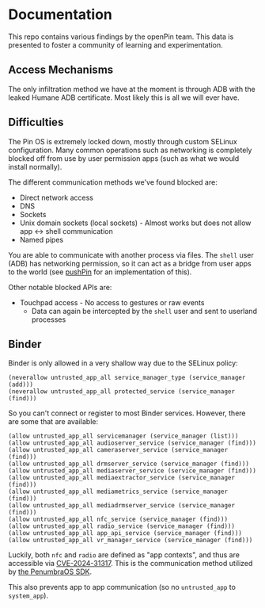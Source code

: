 # Documentation

This repo contains various findings by the openPin team. This data is presented to foster a community of learning and experimentation.

## Access Mechanisms

The only infiltration method we have at the moment is through ADB with the leaked Humane ADB certificate. Most likely this is all we will ever have.

## Difficulties

The Pin OS is extremely locked down, mostly through custom SELinux configuration. Many common operations such as networking is completely blocked off from use by user permission apps (such as what we would install normally).

The different communication methods we've found blocked are:

* Direct network access
* DNS
* Sockets
* Unix domain sockets (local sockets) - Almost works but does not allow app <-> shell communication
* Named pipes

You are able to communicate with another process via files. The `shell` user (ADB) has networking permission, so it can act as a bridge from user apps to the world (see [pushPin](https://github.com/openaipin/pushPin) for an implementation of this).

Other notable blocked APIs are:

* Touchpad access - No access to gestures or raw events
  * Data can again be intercepted by the `shell` user and sent to userland processes

## Binder

Binder is only allowed in a very shallow way due to the SELinux policy:

```
(neverallow untrusted_app_all service_manager_type (service_manager (add)))
(neverallow untrusted_app_all protected_service (service_manager (find)))
```

So you can't connect or register to most Binder services. However, there are some that are available:

```
(allow untrusted_app_all servicemanager (service_manager (list)))
(allow untrusted_app_all audioserver_service (service_manager (find)))
(allow untrusted_app_all cameraserver_service (service_manager (find)))
(allow untrusted_app_all drmserver_service (service_manager (find)))
(allow untrusted_app_all mediaserver_service (service_manager (find)))
(allow untrusted_app_all mediaextractor_service (service_manager (find)))
(allow untrusted_app_all mediametrics_service (service_manager (find)))
(allow untrusted_app_all mediadrmserver_service (service_manager (find)))
(allow untrusted_app_all nfc_service (service_manager (find)))
(allow untrusted_app_all radio_service (service_manager (find)))
(allow untrusted_app_all app_api_service (service_manager (find)))
(allow untrusted_app_all vr_manager_service (service_manager (find)))
```

Luckily, both `nfc` and `radio` are defined as "app contexts", and thus are accessible via [CVE-2024-31317](https://github.com/agg23/cve-2024-31317/). This is the communication method utilized by [the PenumbraOS SDK](https://github.com/penumbraOS/sdk).

This also prevents app to app communication (so no `untrusted_app` to `system_app`).
